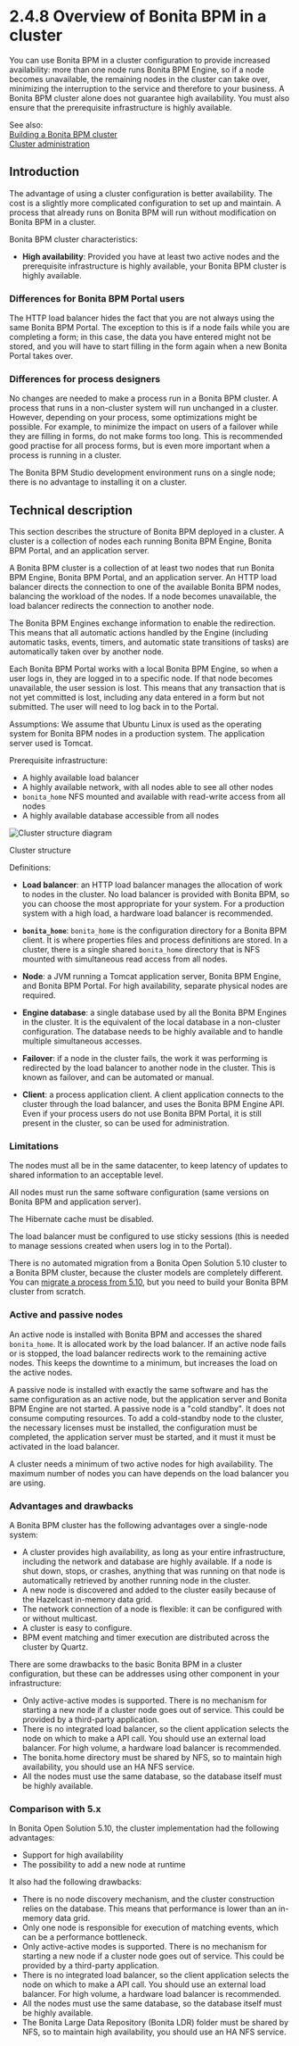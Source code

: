 # 2.4.8 Overview of Bonita BPM in a cluster

You can use Bonita BPM in a cluster configuration to provide increased availability: more than one node runs Bonita BPM Engine, 
so if a node becomes unavailable, the remaining nodes in the cluster can take over, minimizing the interruption to the service 
and therefore to your business. A Bonita BPM cluster alone does not guarantee high availability. 
You must also ensure that the prerequisite infrastructure is highly available.


See also:  
[Building a Bonita BPM cluster](/building-bonita-bpm-cluster.md)  
[Cluster administration](/cluster-administration.md)


## Introduction


The advantage of using a cluster configuration is better availability. The cost is a slightly more complicated configuration to set up and maintain. 
A process that already runs on Bonita BPM will run without modification on Bonita BPM in a cluster.


Bonita BPM cluster characteristics: 

* **High availability**: Provided you have at least two active nodes and the prerequisite infrastructure is highly available, your Bonita BPM cluster is highly available.


### Differences for Bonita BPM Portal users


The HTTP load balancer hides the fact that you are not always using the same Bonita BPM Portal. The exception to this is if a node fails while you are completing a form; 
in this case, the data you have entered might not be stored, and you will have to start filling in the form again when a new Bonita Portal takes over.



### Differences for process designers


No changes are needed to make a process run in a Bonita BPM cluster. A process that runs in a non-cluster system will run unchanged in a cluster. 
However, depending on your process, some optimizations might be possible. For example, to minimize the impact on users of a failover while they are filling in forms, do not make forms too long. 
This is recommended good practise for all process forms, but is even more important when a process is running in a cluster.


The Bonita BPM Studio development environment runs on a single node; there is no advantage to installing it on a cluster.




## Technical description


This section describes the structure of Bonita BPM deployed in a cluster. A cluster is a collection of nodes each running Bonita BPM Engine, Bonita BPM Portal, and an application server.


A Bonita BPM cluster is a collection of at least two nodes that run Bonita BPM Engine, Bonita BPM Portal, and an application server. 
An HTTP load balancer directs the connection to one of the available Bonita BPM nodes, balancing the workload of the nodes. 
If a node becomes unavailable, the load balancer redirects the connection to another node.


The Bonita BPM Engines exchange information to enable the redirection. This means that all automatic actions handled by the Engine (including automatic tasks, events, timers, and automatic state transitions of tasks) 
are automatically taken over by another node. 



Each Bonita BPM Portal works with a local Bonita BPM Engine, so when a user logs in, they are logged in to a specific node. If that node becomes unavailable, the user session is lost. 
This means that any transaction that is not yet committed is lost, including any data entered in a form but not submitted. The user will need to log back in to the Portal.



Assumptions: We assume that Ubuntu Linux is used as the operating system for Bonita BPM nodes in a production system. The application server used is Tomcat.


Prerequisite infrastructure:

* A highly available load balancer
* A highly available network, with all nodes able to see all other nodes
* `bonita_home` NFS mounted and available with read-write access from all nodes
* A highly available database accessible from all nodes

![Cluster structure diagram](images/images-6_0/cluster_structure.png)

Cluster structure


Definitions:


* **Load balancer**: an HTTP load balancer manages the allocation of work to nodes in the cluster. 
No load balancer is provided with Bonita BPM, so you can choose the most appropriate for your system. For a production system with a high load, a hardware load balancer is recommended.

* **`bonita_home`**: `bonita_home` is the configuration directory for a Bonita BPM client. It is where properties files and process definitions are stored. 
In a cluster, there is a single shared `bonita_home` directory that is NFS mounted with simultaneous read access from all nodes.

* **Node**: a JVM running a Tomcat application server, Bonita BPM Engine, and Bonita BPM Portal. For high availability, separate physical nodes are required.

* **Engine database**: a single database used by all the Bonita BPM Engines in the cluster. It is the equivalent of the local database in a non-cluster configuration. 
The database needs to be highly available and to handle multiple simultaneous accesses. 

* **Failover**: if a node in the cluster fails, the work it was performing is redirected by the load balancer to another node in the cluster. 
This is known as failover, and can be automated or manual.

* **Client**: a process application client. A client application connects to the cluster through the load balancer, and uses the Bonita BPM Engine API. 
Even if your process users do not use Bonita BPM Portal, it is still present in the cluster, so can be used for administration.


### [](limitations)Limitations


The nodes must all be in the same datacenter, to keep latency of updates to shared information to an acceptable level.


All nodes must run the same software configuration (same versions on Bonita BPM and application server). 


The Hibernate cache must be disabled.


The load balancer must be configured to use sticky sessions (this is needed to manage sessions created when users log in to the Portal).


There is no automated migration from a Bonita Open Solution 5.10 cluster to a Bonita BPM cluster, because the cluster models are completely different. 
You can [migrate a process from 5.10](/migrate-process-bonita-open-solution-5x.md), but you need to build your Bonita BPM cluster from scratch.





### Active and passive nodes


An active node is installed with Bonita BPM and accesses the shared `bonita_home`. It is allocated work by the load balancer. 
If an active node fails or is stopped, the load balancer redirects work to the remaining active nodes. This keeps the downtime to a minimum, but increases the load on the active nodes. 


A passive node is installed with exactly the same software and has the same configuration as an active node, but the application server and Bonita BPM Engine are not started.
A passive node is a "cold standby". 
It does not consume computing resources. 
To add a cold-standby node to the cluster, the necessary licenses must be installed, the configuration must be completed, the application server must be started,
and it must it must be activated in the load balancer.


A cluster needs a minimum of two active nodes for high availability. The maximum number of nodes you can have depends on the load balancer you are using. 


### Advantages and drawbacks


A Bonita BPM cluster has the following advantages over a single-node system:


* A cluster provides high availability, as long as your entire infrastructure, including the network and database are highly available. 
If a node is shut down, stops, or crashes, anything that was running on that node is automatically retrieved by another running node in the cluster.
* A new node is discovered and added to the cluster easily because of the Hazelcast in-memory data grid.
* The network connection of a node is flexible: it can be configured with or without multicast.
* A cluster is easy to configure.
* BPM event matching and timer execution are distributed across the cluster by Quartz.

There are some drawbacks to the basic Bonita BPM in a cluster configuration, but these can be addresses using other component in your infrastructure:


* Only active-active modes is supported. There is no mechanism for starting a new node if a cluster node goes out of service. This could be provided by a third-party application.
* There is no integrated load balancer, so the client application selects the node on which to make a API call. You should use an external load balancer. For high volume, a hardware load balancer is recommended.
* The bonita.home directory must be shared by NFS, so to maintain high availability, you should use an HA NFS service.
* All the nodes must use the same database, so the database itself must be highly available.

### Comparison with 5.x


In Bonita Open Solution 5.10, the cluster implementation had the following advantages:

* Support for high availability
* The possibility to add a new node at runtime

It also had the following drawbacks:


* There is no node discovery mechanism, and the cluster construction relies on the database. 
This means that performance is lower than an in-memory data grid.
* Only one node is responsible for execution of matching events, which can be a performance bottleneck.
* Only active-active modes is supported. There is no mechanism for starting a new node if a cluster node goes out of service. This could be provided by a third-party application.
* There is no integrated load balancer, so the client application selects the node on which to make a API call. You should use an external load balancer. For high volume, a hardware load balancer is recommended.
* All the nodes must use the same database, so the database itself must be highly available.
* The Bonita Large Data Repository (Bonita LDR) folder must be shared by NFS, so to maintain high availability, you should use an HA NFS service.